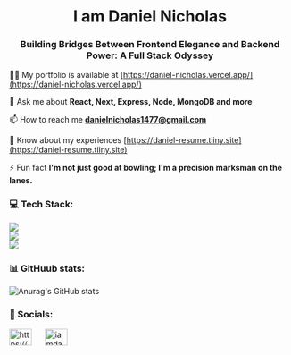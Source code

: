 
<h1 align="center">I am Daniel Nicholas</h1>
<h3 align="center">Building Bridges Between Frontend Elegance and Backend Power: A Full Stack Odyssey</h3>

👨‍💻 My portfolio is available at [https://daniel-nicholas.vercel.app/](https://daniel-nicholas.vercel.app/)

💬 Ask me about **React, Next, Express, Node, MongoDB and more**

📫 How to reach me **danielnicholas1477@gmail.com**

📄 Know about my experiences [https://daniel-resume.tiiny.site](https://daniel-resume.tiiny.site)

⚡ Fun fact **I'm not just good at bowling; I'm a precision marksman on the lanes.**

<h3 align="left">💻 Tech Stack:</h3>
<p align="left">
  <a href="https://skillicons.dev">
    <img src="https://skillicons.dev/icons?i=html,css,javascript,typescript,react,redux,nextjs,jest,figma" /><br />
    <img src="https://skillicons.dev/icons?i=nodejs,express,mongodb,firebase,postgres" /><br />
    <img src="https://skillicons.dev/icons?i=vercel,postman,netlify" />
  </a>
</p>

<h3 align="left">📊 GitHuub stats:</h3>

![Anurag's GitHub stats](https://github-readme-stats.vercel.app/api?username=dankamn&show_icons=true&theme=dark)

<h3 align="left">👯 Socials:</h3>
<p align="left">
  <a href="https://linkedin.com/in/https://www.linkedin.com/in/daniel-nicholas-83b12023a" target="blank"><img align="center" style="margin-right: 10px;" src="https://raw.githubusercontent.com/rahuldkjain/github-profile-readme-generator/master/src/images/icons/Social/linked-in-alt.svg" alt="https://www.linkedin.com/in/daniel-nicholas-83b12023a" height="30" width="40" /></a>
  <a href="https://instagram.com/iamdanielnicholas" target="blank"><img align="center" style="margin-left: 10px;" src="https://raw.githubusercontent.com/rahuldkjain/github-profile-readme-generator/master/src/images/icons/Social/instagram.svg" alt="iamdanielnicholas" height="30" width="40" /></a>
</p>



